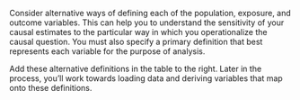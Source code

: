 Consider alternative ways of defining each of the population, exposure, and outcome variables. This can help you to understand the sensitivity of your causal estimates to the particular way in which you operationalize the causal question. You must also specify a primary definition that best represents each variable for the purpose of analysis.

Add these alternative definitions in the table to the right. Later in the process, you’ll work towards loading data and deriving variables that map onto these definitions.
